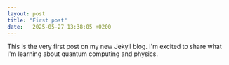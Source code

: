 ```yaml
---
layout: post
title: "First post"
date:   2025-05-27 13:38:05 +0200
---
```


This is the very first post on my new Jekyll blog. I'm excited to share what I'm learning about quantum computing and physics.
